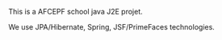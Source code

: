 This is a AFCEPF school java J2E projet.

We use JPA/Hibernate, Spring, JSF/PrimeFaces technologies.